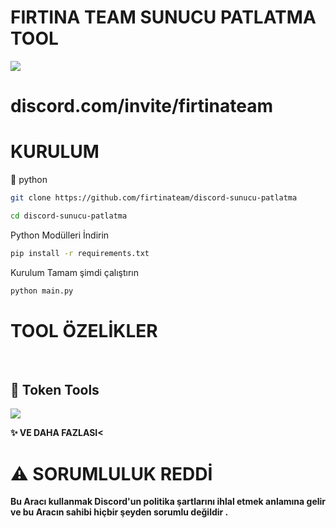 # FIRTINA TEAM SUNUCU PATLATMA TOOL
<img src="screenshots/start.jpg">


# discord.com/invite/firtinateam

# KURULUM

🔗 python
```bash
git clone https://github.com/firtinateam/discord-sunucu-patlatma
```

```bash
cd discord-sunucu-patlatma
```

 Python Modülleri İndirin
```bash
pip install -r requirements.txt
```

Kurulum Tamam şimdi çalıştırın
```bash
python main.py
```

# TOOL ÖZELİKLER

<br>

## 💊 Token Tools
<img src="screenshots/fırtına-icon.png">

<br>


**✨ VE DAHA FAZLASI<**

# ⚠ SORUMLULUK REDDİ
**Bu Aracı kullanmak Discord'un politika şartlarını ihlal etmek anlamına gelir ve bu Aracın sahibi hiçbir şeyden sorumlu değildir .**